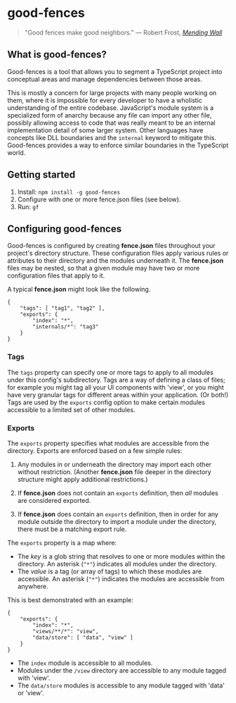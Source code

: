# good-fences

> "Good fences make good neighbors."
— Robert Frost, [*Mending Wall*](https://www.poetryfoundation.org/poems/44266/mending-wall)

## What is good-fences?

Good-fences is a tool that allows you to segment a TypeScript project into conceptual areas and manage dependencies between those areas.

This is mostly a concern for large projects with many people working on them, where it is impossible for every developer to have a wholistic understanding of the entire codebase.
JavaScript's module system is a specialized form of anarchy because any file can import any other file, possibly allowing access to code that was really meant to be an internal implementation detail of some larger system.
Other languages have concepts like DLL boundaries and the `internal` keyword to mitigate this.
Good-fences provides a way to enforce similar boundaries in the TypeScript world.

## Getting started

1. Install:  `npm install -g good-fences`
2. Configure with one or more fence.json files (see below).
3. Run: `gf`

## Configuring good-fences

Good-fences is configured by creating **fence.json** files throughout your project's directory structure.
These configuration files apply various rules or attributes to their directory and the modules underneath it.
The **fence.json** files may be nested, so that a given module may have two or more configuration files that apply to it.

A typical **fence.json** might look like the following.

```
{
    "tags": [ "tag1", "tag2" ],
    "exports": {
        "index": "*",
        "internals/*": "tag3"
    }
}
```

### Tags

The `tags` property can specify one or more tags to apply to all modules under this config's subdirectory.
Tags are a way of defining a class of files;
for example you might tag all your UI components with 'view', or you might have very granular tags for different areas within your application.
(Or both!)
Tags are used by the `exports` config option to make certain modules accessible to a limited set of other modules.

### Exports

The `exports` property specifies what modules are accessible from the directory.
Exports are enforced based on a few simple rules:

1. Any modules in or underneath the directory may import each other without restriction.
(Another **fence.json** file deeper in the directory structure might apply additional restrictions.)

2. If **fence.json** does not contain an `exports` definition, then *all* modules are considered exported.

3. If **fence.json** does contain an `exports` definition, then in order for any module outside the directory to import a module under the directory, there must be a matching export rule.

The `exports` property is a map where:
* The *key* is a glob string that resolves to one or more modules within the directory.
An asterisk (`"*"`) indicates all modules under the directory.
* The *value* is a tag (or array of tags) to which these modules are accessible.
An asterisk (`"*"`) indicates the modules are accessible from anywhere.

This is best demonstrated with an example:

```
{
    "exports": {
        "index": "*",
        "views/**/*": "view",
        "data/store": [ "data", "view" ]
    }
}
```

* The `index` module is accessible to all modules.
* Modules under the `/view` directory are accessible to any module tagged with 'view'.
* The `data/store` modules is accessible to any module tagged with 'data' or 'view'.